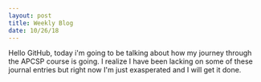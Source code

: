 ```yaml
---
layout: post
title: Weekly Blog
date: 10/26/18
---
```


Hello GitHub, today i'm going to be talking about how my journey through the APCSP course is going. I realize I have been lacking on some of these journal entries but right now I'm just exasperated and I will get it done.
